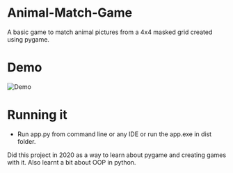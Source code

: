 # Animal-Match-Game
A basic game to match animal pictures from a 4x4  masked grid created using pygame. 

# Demo 
![Demo](https://user-images.githubusercontent.com/51918054/120809414-a70ecb00-c567-11eb-98e4-d42944a6436e.gif)

# Running it
- Run app.py from command line or any IDE or run the app.exe in dist folder.

Did this project in 2020 as a way to learn about pygame and creating games with it. Also learnt a bit about OOP in python.